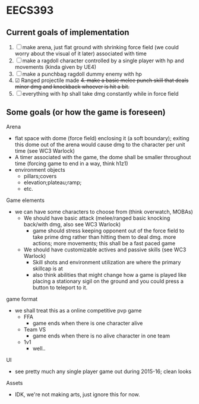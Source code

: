# EECS393



Current goals of implementation
---
1. ☐ make arena, just flat ground with shrinking force field (we could worry about the visual of it later) associated with time 
2. ☐ make a ragdoll character controlled by a single player with hp and movements (kinda given by UE4)
3. ☐ make a punchbag ragdoll dummy enemy with hp
4. ☑ Ranged projectile made ~~4. make a basic melee punch skill that deals minor dmg and knockback whoever is hit a bit.~~
5. ☐ everything with hp shall take dmg constantly while in force field









Some goals (or how the game is foreseen)
---
Arena
- flat space with dome (force field) enclosing it (a soft boundary); exiting this dome out of the arena would cause dmg to the character per unit time (see WC3 Warlock)
- A timer associated with the game, the dome shall be smaller throughout time (forcing game to end in a way, think h1z1)
- environment objects
  - pillars;covers
  - elevation;plateau;ramp;
  - etc.


Game elements
- we can have some characters to choose from (think overwatch, MOBAs)
  - We should have basic attack (melee/ranged basic knocking back/with dmg, also see WC3 Warlock)
    - game should stress keeping opponent out of the force field to take prime dmg rather than hitting them to deal dmg.
    more actions; more movements; this shall be a fast paced game
  - We should have customizable actives and passive skills (see WC3 Warlock)
    - Skill shots and environment utilization are where the primary skillcap is at
    - also think abilities that might change how a game is played
    like placing a stationary sigil on the ground and you could press a button to teleport to it. 


game format
- we shall treat this as a online competitive pvp game
  - FFA
    - game ends when there is one character alive
  - Team VS
    - game ends when there is no alive character in one team
  - 1v1
    - well.. 
  
UI
- see pretty much any single player game out during 2015-16; clean looks 

Assets
- IDK, we're not making arts, just ignore this for now.
  
